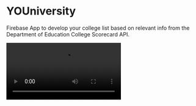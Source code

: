 # YOUniversity
Firebase App to develop your college list based on relevant info from the Department of Education College Scorecard API.

![](App.mov)

